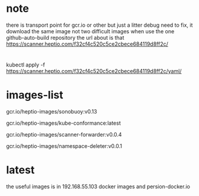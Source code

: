 # note
there is transport point for gcr.io or other
but just a litter debug need to fix, it download the same image not two difficult images when use the one github-auto-build repository
the url about is that https://scanner.heptio.com/f32cf4c520c5ce2cbece684119d8ff2c/
#
kubectl apply -f https://scanner.heptio.com/f32cf4c520c5ce2cbece684119d8ff2c/yaml/
# images-list
gcr.io/heptio-images/sonobuoy:v0.13

gcr.io/heptio-images/kube-conformance:latest

gcr.io/heptio-images/scanner-forwarder:v0.0.4

gcr.io/heptio-images/namespace-deleter:v0.0.1
# latest
the useful images is in 192.168.55.103 docker images and persion-docker.io

